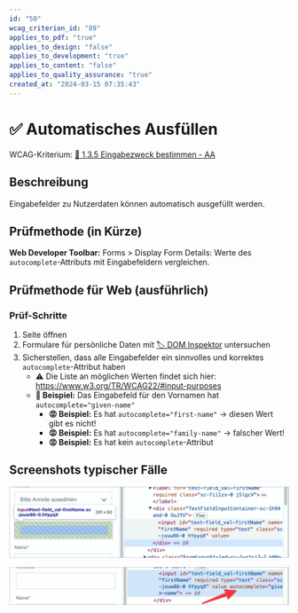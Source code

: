 ```yaml
---
id: "50"
wcag_criterion_id: "89"
applies_to_pdf: "true"
applies_to_design: "false"
applies_to_development: "true"
applies_to_content: "false"
applies_to_quality_assurance: "true"
created_at: "2024-03-15 07:35:43"
---
```


# ✅ Automatisches Ausfüllen

WCAG-Kriterium: [📜 1.3.5 Eingabezweck bestimmen - AA](..)

## Beschreibung

Eingabefelder zu Nutzerdaten können automatisch ausgefüllt werden.

## Prüfmethode (in Kürze)

**Web Developer Toolbar:** Forms > Display Form Details: Werte des `autocomplete`-Attributs mit Eingabefeldern vergleichen.

## Prüfmethode für Web (ausführlich)

### Prüf-Schritte

1. Seite öffnen
1. Formulare für persönliche Daten mit [🏷️ DOM Inspektor](/de/tags/dom-inspektor) untersuchen
1. Sicherstellen, dass alle Eingabefelder ein sinnvolles und korrektes `autocomplete`-Attribut haben
    - ⚠️ Die Liste an möglichen Werten findet sich hier: <https://www.w3.org/TR/WCAG22/#input-purposes>
    - **🙂 Beispiel:** Das Eingabefeld für den Vornamen hat `autocomplete="given-name"`
        - **😡 Beispiel:** Es hat `autocomplete="first-name"` → diesen Wert gibt es nicht!
        - **😡 Beispiel:** Es hat `autocomplete="family-name"` → falscher Wert!
        - **😡 Beispiel:** Es hat kein `autocomplete`-Attribut

## Screenshots typischer Fälle

![Vorname ohne autocomplete-Attribut](images/vorname-ohne-autocomplete-attribut.png)

![Vorname mit autocomplete-Attribut](images/vorname-mit-autocomplete-attribut.png)
